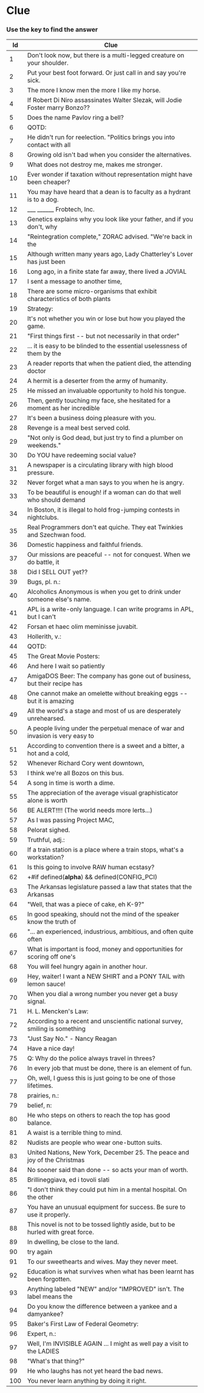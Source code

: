 # Clue

### Use the key to find the answer

| Id  | Clue |
| ------------- | ------------- |
| 1 | Don't look now, but there is a multi-legged creature on your shoulder. |
| 2 | Put your best foot forward.  Or just call in and say you're sick. |
| 3 | The more I know men the more I like my horse. |
| 4 | If Robert Di Niro assassinates Walter Slezak, will Jodie Foster marry Bonzo?? |
| 5 | Does the name Pavlov ring a bell? |
| 6 | QOTD: |
| 7 | He didn't run for reelection.  "Politics brings you into contact with all |
| 8 | Growing old isn't bad when you consider the alternatives. |
| 9 | What does not destroy me, makes me stronger. |
| 10 | Ever wonder if taxation without representation might have been cheaper? |
| 11 | You may have heard that a dean is to faculty as a hydrant is to a dog. |
| 12 | 		 ___          ______	       Frobtech, Inc. |
| 13 | Genetics explains why you look like your father, and if you don't, why |
| 14 | 	"Reintegration complete," ZORAC advised.  "We're back in the |
| 15 | Although written many years ago, Lady Chatterley's Lover has just been |
| 16 | 	Long ago, in a finite state far away, there lived a JOVIAL |
| 17 | I sent a message to another time, |
| 18 | There are some micro-organisms that exhibit characteristics of both plants |
| 19 | Strategy: |
| 20 | It's not whether you win or lose but how you played the game. |
| 21 | "First things first -- but not necessarily in that order" |
| 22 | ... it is easy to be blinded to the essential uselessness of them by the |
| 23 | 	A reader reports that when the patient died, the attending doctor |
| 24 | A hermit is a deserter from the army of humanity. |
| 25 | He missed an invaluable opportunity to hold his tongue. |
| 26 | Then, gently touching my face, she hesitated for a moment as her incredible |
| 27 | It's been a business doing pleasure with you. |
| 28 | Revenge is a meal best served cold. |
| 29 | "Not only is God dead, but just try to find a plumber on weekends." |
| 30 | Do YOU have redeeming social value? |
| 31 | A newspaper is a circulating library with high blood pressure. |
| 32 | Never forget what a man says to you when he is angry. |
| 33 | To be beautiful is enough! if a woman can do that well who should demand |
| 34 | In Boston, it is illegal to hold frog-jumping contests in nightclubs. |
| 35 | Real Programmers don't eat quiche.  They eat Twinkies and Szechwan food. |
| 36 | Domestic happiness and faithful friends. |
| 37 | Our missions are peaceful -- not for conquest.  When we do battle, it |
| 38 | Did I SELL OUT yet?? |
| 39 | Bugs, pl. n.: |
| 40 | Alcoholics Anonymous is when you get to drink under someone else's name. |
| 41 | APL is a write-only language.  I can write programs in APL, but I can't |
| 42 | Forsan et haec olim meminisse juvabit. |
| 43 | Hollerith, v.: |
| 44 | QOTD: |
| 45 | The Great Movie Posters: |
| 46 | And here I wait so patiently |
| 47 | AmigaDOS Beer: The company has gone out of business, but their recipe has  |
| 48 | One cannot make an omelette without breaking eggs -- but it is amazing |
| 49 | All the world's a stage and most of us are desperately unrehearsed. |
| 50 | A people living under the perpetual menace of war and invasion is very easy to |
| 51 | According to convention there is a sweet and a bitter, a hot and a cold, |
| 52 | Whenever Richard Cory went downtown, |
| 53 | I think we're all Bozos on this bus. |
| 54 | A song in time is worth a dime. |
| 55 | The appreciation of the average visual graphisticator alone is worth |
| 56 | BE ALERT!!!! (The world needs more lerts...) |
| 57 | As I was passing Project MAC, |
| 58 | Pelorat sighed. |
| 59 | Truthful, adj.: |
| 60 | If a train station is a place where a train stops, what's a workstation? |
| 61 | Is this going to involve RAW human ecstasy? |
| 62 | +#if defined(__alpha__) && defined(CONFIG_PCI) |
| 63 | 	The Arkansas legislature passed a law that states that the Arkansas |
| 64 | "Well, that was a piece of cake, eh K-9?" |
| 65 | In good speaking, should not the mind of the speaker know the truth of |
| 66 | "... an experienced, industrious, ambitious, and often quite often |
| 67 | What is important is food, money and opportunities for scoring off one's |
| 68 | You will feel hungry again in another hour. |
| 69 | Hey, waiter!  I want a NEW SHIRT and a PONY TAIL with lemon sauce! |
| 70 | When you dial a wrong number you never get a busy signal. |
| 71 | H. L. Mencken's Law: |
| 72 | According to a recent and unscientific national survey, smiling is something |
| 73 | "Just Say No."   - Nancy Reagan |
| 74 | Have a nice day! |
| 75 | Q:	Why do the police always travel in threes? |
| 76 | In every job that must be done, there is an element of fun. |
| 77 | Oh, well, I guess this is just going to be one of those lifetimes. |
| 78 | prairies, n.: |
| 79 | belief, n: |
| 80 | He who steps on others to reach the top has good balance. |
| 81 | A waist is a terrible thing to mind. |
| 82 | Nudists are people who wear one-button suits. |
| 83 | United Nations, New York, December 25.  The peace and joy of the Christmas |
| 84 | No sooner said than done -- so acts your man of worth. |
| 85 | Brillineggiava, ed i tovoli slati |
| 86 | "I don't think they could put him in a mental hospital.  On the other |
| 87 | You have an unusual equipment for success.  Be sure to use it properly. |
| 88 | This novel is not to be tossed lightly aside, but to be hurled with great force. |
| 89 | In dwelling, be close to the land. |
| 90 | try again |
| 91 | To our sweethearts and wives.  May they never meet. |
| 92 | Education is what survives when what has been learnt has been forgotten. |
| 93 | Anything labeled "NEW" and/or "IMPROVED" isn't.  The label means the |
| 94 | Do you know the difference between a yankee and a damyankee? |
| 95 | Baker's First Law of Federal Geometry: |
| 96 | Expert, n.: |
| 97 | Well, I'm INVISIBLE AGAIN ... I might as well pay a visit to the LADIES  |
| 98 | 	"What's that thing?" |
| 99 | He who laughs has not yet heard the bad news. |
| 100 | You never learn anything by doing it right. |
